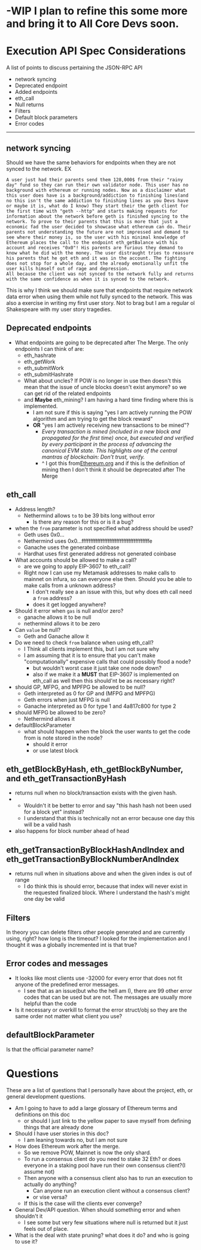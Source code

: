 # -WIP I plan to refine this some more and bring it to All Core Devs soon.
# Execution API Spec Considerations
A list of points to discuss pertaining the JSON-RPC API

* network syncing
* Deprecated endpoint
* Added endpoints
* eth_call
* Null returns
* Filters
* Default block parameters
* Error codes
---

## network syncing

Should we have the same behaviors for endpoints when they are not synced to the network.
EX
```
A user just had their parents send them 128,000$ from their "rainy day" fund so they can run their own validator node. This user has no background with ethereum or running nodes. Now as a disclaimer what this user does have is a background/addiction to finishing lines(and no this isn't the same addiction to finishing lines as you Devs have or maybe it is, what do I know) They start their the geth client for the first time with "geth --http" and starts making requests for information about the network before geth is finished syncing to the network. To prove to their parents that this is more that just a economic fad the user decided to showcase what ethereum can do. Their parents not understanding the future are not impressed and demand to see where their money is, so the user with his minimal knowledge of Ethereum places the call to the endpoint eth_getBalance with his account and receives "0x0"! His parents are furious they demand to know what he did with the money. The user distraught tries to reassure his parents that he got eth and it was in the account. The fighting does not stop for a whole day, and the already emotionally unfit the user kills himself out of rage and depression.
All because the client was not synced to the network fully and returns with the same confidence as when it is synced to the network.
```
This is why I think we should make sure that endpoints that require network data error when using them while not fully synced to the network.
This was also a exercise in writing my first user story. Not to brag but I am a regular ol Shakespeare with my user story tragedies.

## Deprecated endpoints
* What endpoints are going to be deprecated after The Merge. The only endpoints I can think of are:
  * eth_hashrate
  * eth_getWork
  * eth_submitWork
  * eth_submitHashrate
  * What about uncles? If POW is no longer in use then doesn't this mean that the issue of uncle blocks doesn't exist anymore?  so we can get rid of the related endpoints
  * and **Maybe** eth_mining? I am having a hard time finding where this is implemented.
    * I am not sure if this is saying "yes I am actively running the POW algorithm and am trying to get the block reward"
    * **OR** "yes I am actively receiving new transactions to be mined"?
       * *Every transaction is mined (included in a new block and propagated for the first time) once, but executed and verified by every participant in the process of advancing the canonical EVM state. This highlights one of the central mantras of blockchain: Don’t trust, verify.*
       * ^ I got this from[Ethereum.org](https://ethereum.org/en/developers/docs/consensus-mechanisms/pow/mining/) and if this is the definition of mining then I don't think it should be deprecated after The Merge
  
## eth_call

* Address length?
  * Nethermind allows `to` to be 39 bits long without error
    * Is there any reason for this or is it a bug?
* when the `from` parameter is not specified what address should be used?
  * Geth uses 0x0...
  * Nethermind uses 0x0...fffffffffffffffffffffffffffffffffffffffe
  * Ganache uses the generated coinbase
  * Hardhat uses first generated address not generated coinbase
* What accounts should be allowed to make a call?
  * are we going to apply EIP-3607 to eth_call?
  * Right now I can use my Metamask addresses to make calls to mainnet on infura, so can everyone else then. Should you be able to make calls from a unknown address?
    * I don't really see a an issue with this, but why does eth call need a `from` address?
    * does it get logged anywhere? 
* Should it error when `gas` is null and/or zero?
  * ganache allows it to be null
  * nethermind allows it to be zero
* Can `value` be null?
  * Geth and Ganache allow it 
* Do we need to check `from` balance when using eth_call?
  * I Think all clients implement this, but I am not sure why
  * I am assuming that it is to ensure that you can't make "computationally" expensive calls that could possibly flood a node?
    * but wouldn't worst case it just take one node down?
    * also if we make it a **MUST** that EIP-3607 is implemented on eth_call as well then this should'nt be as necessary right?
* should GP, MFPG, and MPFPG be allowed to be null?
  * Geth interpreted as 0 for GP and (MFPG and MPFPG)
  * Geth errors when just MFPG is null
  * Ganache interpreted as 0 for type 1 and 4a817c800 for type 2
* should MFPG be allowed to be zero?
  * Nethermind allows it  
* defaultBlockParameter
  * what should happen when the block the user wants to get the code from is note stored in the node?
    * should it error
    * or use latest block

## eth_getBlockByHash, eth_getBlockByNumber, and eth_getTransactionByHash 
  * returns null when no block/transaction exists with the given hash.
  * * Wouldn't it be better to error and say "this hash hash not been used for a block yet" instead?
    * I understand that this is technically not an error because one day this will be a valid hash
  * also happens for block number ahead of head
    

## eth_getTransactionByBlockHashAndIndex and eth_getTransactionByBlockNumberAndIndex
  * returns null when in situations above and when the given index is out of range
    * I do think this is should error, because that index will never exist in the requested finalized block. Where I understand the hash's might one day be valid

## Filters 
In theory you can delete filters other people generated and are currently using, right?
how long is the timeout? I looked for the implementation and I thought it was a globally incremented int is that true?

## Error codes and messages
* It looks like most clients use -32000 for every error that does not fit anyone of the predefined error messages.
  * I see that as an issue(but who the hell am I), there are 99 other error codes that can be used but are not. The messages are usually more helpful than the code
* Is it necessary or overkill to format the error struct/obj so they are the same order not matter what client you use?

## defaultBlockParameter
Is that the official parameter name? 

# Questions

These are a list of questions that I personally have about the project, eth, or general development questions.



* Am I going to have to add a large glossary of Ethereum terms and definitions on this doc
  * or should I just link to the yellow paper to save myself from defining things that are already done
* Should I have user stories in this doc?
  * I am leaning towards no, but I am not sure
* How does Ethereum work after the merge.
  * So we remove POW, Mainnet is now the only shard.
  * To run a consensus client do you need to stake 32 Eth? or does everyone in a staking pool have run their own consensus client?(I assume not)
  * Then anyone with a consensus client also has to run an execution to actually do anything? 
    * Can anyone run an execution client without a consensus client?
    * or vise versa?
  * If this is the case will the clients ever converge? 
* General Dev/API question. When should something error and when shouldn't it
  * I see some but very few situations where null is returned but it just feels out of place.
* What is the deal with state pruning? what does it do? and who is going to use it?
